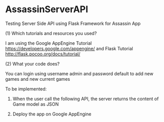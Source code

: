 AssassinServerAPI
=================

Testing Server Side API using Flask Framework for Assassin App

(1) Which tutorials and resources you used?

I am using the Google AppEngine Tutorial https://developers.google.com/appengine/ and
Flask Tutorial http://flask.pocoo.org/docs/tutorial/

(2) What your code does?

You can login using username admin and password default to add new games and new current games

To be implemented:

1. When the user call the following API, the server returns the content of Game model as JSON

2. Deploy the app on Google AppEngine

